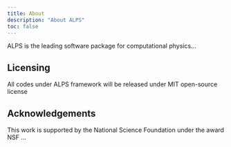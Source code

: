 ```yaml
---
title: About
description: "About ALPS"
toc: false
---
```


ALPS is the leading software package for computational physics...

## Licensing

All codes under ALPS framework will be released under MIT open-source license

## Acknowledgements

This work is supported by the National Science Foundation under the award NSF ... 
